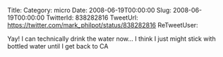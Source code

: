 Title: 
Category: micro
Date: 2008-06-19T00:00:00
Slug: 2008-06-19T00:00:00
TwitterId: 838282816
TweetUrl: https://twitter.com/mark_philpot/status/838282816
ReTweetUser: 

Yay!  I can technically drink the water now... I think I just might stick with bottled water until I get back to CA